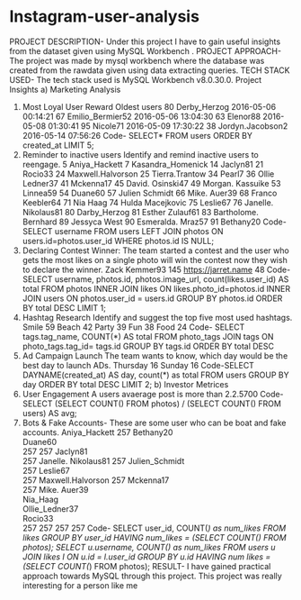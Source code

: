 # Instagram-user-analysis
 PROJECT DESCRIPTION- Under this project I have to gain useful insights from the dataset given using MySQL 
Workbench .
 PROJECT APPROACH- The project was made by mysql workbench where the database was created from the 
rawdata given using data extracting queries.
 TECH STACK USED- The tech stack used is MySQL Workbench v8.0.30.0.
 Project Insights 
a) Marketing Analysis 
1. Most Loyal User Reward
Oldest users
 80 Derby_Herzog        2016-05-06 00:14:21
 67 Emilio_Bermier52 2016-05-06 13:04:30
 63 Elenor88                 2016-05-08 01:30:41
 95 Nicole71                 2016-05-09 17:30:22
 38 Jordyn.Jacobson2 2016-05-14 07:56:26
 Code- SELECT*
 FROM users
 ORDER BY created_at
 LIMIT 5;
2. Reminder to inactive users
Identify and remind inactive users to reengage.
 5 Aniya_Hackett
 7 Kasandra_Homenick
 14 Jaclyn81
 21 Rocio33
 24 Maxwell.Halvorson
 25 Tierra.Trantow
 34 Pearl7
 36 Ollie Ledner37
 41 Mckenna17
 45 David. Osinski47
 49 Morgan. Kassuike
 53 Linnea59
 54 Duane60
 57 Julien Schmidt
 66 Mike. Auer39
 68 Franco Keebler64
 71 Nia Haag
 74 Hulda Macejkovic
 75 Leslie67
76 Janelle. Nikolaus81
 80 Darby_Herzog 
81 Esther Zulauf61
 83 Bartholome. Bernhard
 89 Jessyca West
 90 Esmeralda. Mraz57
 91 Bethany20
 Code- SELECT username
 FROM users
 LEFT JOIN photos
         ON users.id=photos.user_id
 WHERE photos.id IS NULL;
 3. Declaring Contest Winner:
 The team started a contest and the user who gets the most likes on a single photo will win the contest now they 
wish to declare the winner.
 Zack Kemmer93 145 https://jarret.name 48
 Code- SELECT
 username,
 photos.id,
 photos.image_url,
 count(likes.user_id) AS total
 FROM photos
INNER JOIN likes
 ON likes.photo_id=photos.id
 INNER JOIN users
 ON photos.user_id = users.id
 GROUP BY photos.id
 ORDER BY total DESC
 LIMIT 1;
 4. Hashtag Research
Identify and suggest the top five most used hashtags.
 Smile 59
 Beach 42
 Party 39
 Fun 38
 Food 24
 Code- SELECT
 tags.tag_name,
 COUNT(*) AS total
 FROM photo_tags
 JOIN tags
 ON photo_tags.tag_id= tags.id 
GROUP BY tags.id
 ORDER BY total DESC
5. Ad Campaign Launch
The team wants to know, which day would be the best day to launch ADs.
 Thursday 16
 Sunday 16
 Code-SELECT
 DAYNAME(created_at) AS day,
 count(*) as total
 FROM users
 GROUP BY day
 ORDER BY total DESC
 LIMIT 2;
 b) Investor Metrices
1. User Engagement
A users avaerage post is more than 2.2.5700
 Code- SELECT
 (SELECT COUNT() FROM photos) / (SELECT COUNT() FROM users) AS avg;
 2. Bots & Fake Accounts- These are some user who can be boat and fake accounts. 
Aniya_Hackett 257
 Bethany20     
Duane60         
   257
  257
Jaclyn81                 
   257
 Janelle. Nikolaus81 257
 Julien_Schmidt        
257
 Leslie67                     
257
 Maxwell.Halvorson 257
 Mckenna17             
 257
 Mike. Auer39           
Nia_Haag                  
Ollie_Ledner37        
Rocio33                     
257
 257
 257
 257
 Code- SELECT user_id, COUNT(*) as num_likes
 FROM likes
 GROUP BY user_id
 HAVING num_likes = (SELECT COUNT() FROM photos); 
SELECT u.username, COUNT() as num_likes
 FROM users u
 JOIN likes I ON u.id = l.user_id
 GROUP BY u.id 
HAVING num likes = (SELECT COUNT(*) FROM photos);
 RESULT- I have gained practical approach towards MySQL through this project.
 This project was really interesting for a person like me
